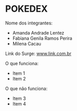 # POKEDEX

Nome dos integrantes: 
- Amanda Andrade Lentez
- Fabiana Genila Ramos Perira
- Milena Cacau

Link do Surge: www.link.com.br

O que funciona:
- Item 1
- Item 2

O que não funciona: 
- Item 3
- Item 4
